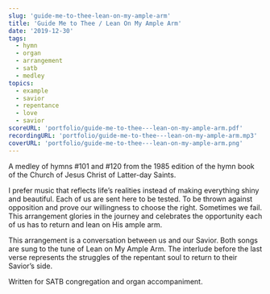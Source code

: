 ```yaml
---
slug: 'guide-me-to-thee-lean-on-my-ample-arm'
title: 'Guide Me to Thee / Lean On My Ample Arm'
date: '2019-12-30'
tags:
  - hymn
  - organ
  - arrangement
  - satb
  - medley
topics:
  - example
  - savior
  - repentance
  - love
  - savior
scoreURL: 'portfolio/guide-me-to-thee---lean-on-my-ample-arm.pdf'
recordingURL: 'portfolio/guide-me-to-thee---lean-on-my-ample-arm.mp3'
coverURL: 'portfolio/guide-me-to-thee---lean-on-my-ample-arm.png'
---
```


A medley of hymns #101 and #120 from the 1985 edition of the hymn book of the Church of Jesus Christ of Latter-day Saints.

I prefer music that reflects life’s realities instead of making everything shiny and beautiful. Each of us are sent here to be tested. To be thrown against opposition and prove our willingness to choose the right. Sometimes we fail. This arrangement glories in the journey and celebrates the opportunity each of us has to return and lean on His ample arm.

This arrangement is a conversation between us and our Savior. Both songs are sung to the tune of Lean on My Ample Arm. The interlude before the last verse represents the struggles of the repentant soul to return to their Savior’s side.

Written for SATB congregation and organ accompaniment.
